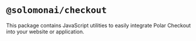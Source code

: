 # `@solomonai/checkout`

This package contains JavaScript utilities to easily integrate Polar Checkout into your website or application.
